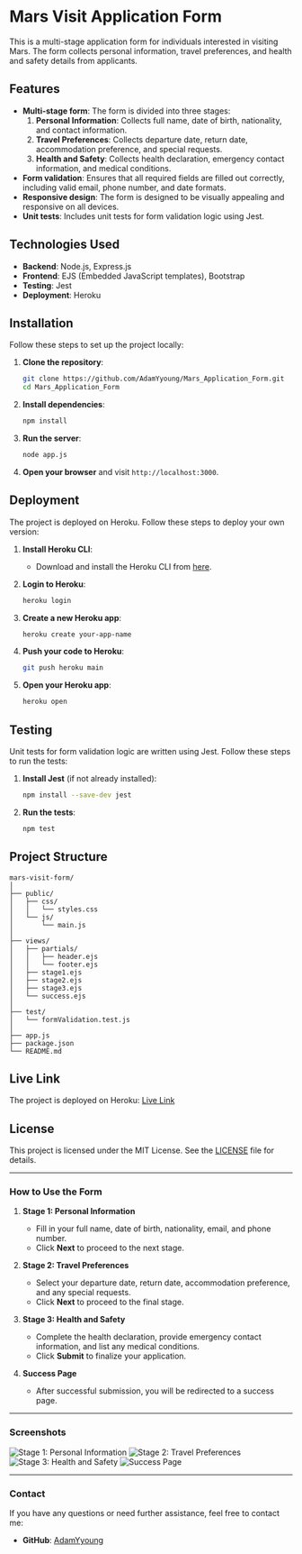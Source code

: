 # Mars Visit Application Form

This is a multi-stage application form for individuals interested in visiting Mars. The form collects personal information, travel preferences, and health and safety details from applicants.

## Features

- **Multi-stage form**: The form is divided into three stages:
  1. **Personal Information**: Collects full name, date of birth, nationality, and contact information.
  2. **Travel Preferences**: Collects departure date, return date, accommodation preference, and special requests.
  3. **Health and Safety**: Collects health declaration, emergency contact information, and medical conditions.
- **Form validation**: Ensures that all required fields are filled out correctly, including valid email, phone number, and date formats.
- **Responsive design**: The form is designed to be visually appealing and responsive on all devices.
- **Unit tests**: Includes unit tests for form validation logic using Jest.

## Technologies Used

- **Backend**: Node.js, Express.js
- **Frontend**: EJS (Embedded JavaScript templates), Bootstrap
- **Testing**: Jest
- **Deployment**: Heroku

## Installation

Follow these steps to set up the project locally:

1. **Clone the repository**:
   ```bash
   git clone https://github.com/AdamYyoung/Mars_Application_Form.git
   cd Mars_Application_Form
   ```

2. **Install dependencies**:
   ```bash
   npm install
   ```

3. **Run the server**:
   ```bash
   node app.js
   ```

4. **Open your browser** and visit `http://localhost:3000`.

## Deployment

The project is deployed on Heroku. Follow these steps to deploy your own version:

1. **Install Heroku CLI**:
   - Download and install the Heroku CLI from [here](https://devcenter.heroku.com/articles/heroku-cli).

2. **Login to Heroku**:
   ```bash
   heroku login
   ```

3. **Create a new Heroku app**:
   ```bash
   heroku create your-app-name
   ```

4. **Push your code to Heroku**:
   ```bash
   git push heroku main
   ```

5. **Open your Heroku app**:
   ```bash
   heroku open
   ```

## Testing

Unit tests for form validation logic are written using Jest. Follow these steps to run the tests:

1. **Install Jest** (if not already installed):
   ```bash
   npm install --save-dev jest
   ```

2. **Run the tests**:
   ```bash
   npm test
   ```

## Project Structure

```
mars-visit-form/
│
├── public/
│   ├── css/
│   │   └── styles.css
│   └── js/
│       └── main.js
│
├── views/
│   ├── partials/
│   │   ├── header.ejs
│   │   └── footer.ejs
│   ├── stage1.ejs
│   ├── stage2.ejs
│   ├── stage3.ejs
│   └── success.ejs
│
├── test/
│   └── formValidation.test.js
│
├── app.js
├── package.json
└── README.md
```

## Live Link

The project is deployed on Heroku: [Live Link](https://Mars_Application_Form.herokuapp.com)


## License

This project is licensed under the MIT License. See the [LICENSE](LICENSE) file for details.

---

### **How to Use the Form**

1. **Stage 1: Personal Information**
   - Fill in your full name, date of birth, nationality, email, and phone number.
   - Click **Next** to proceed to the next stage.

2. **Stage 2: Travel Preferences**
   - Select your departure date, return date, accommodation preference, and any special requests.
   - Click **Next** to proceed to the final stage.

3. **Stage 3: Health and Safety**
   - Complete the health declaration, provide emergency contact information, and list any medical conditions.
   - Click **Submit** to finalize your application.

4. **Success Page**
   - After successful submission, you will be redirected to a success page.

---

### **Screenshots**

![Stage 1: Personal Information](screenshots/stage1.png)
![Stage 2: Travel Preferences](screenshots/stage2.png)
![Stage 3: Health and Safety](screenshots/stage3.png)
![Success Page](screenshots/success.png)

---

### **Contact**

If you have any questions or need further assistance, feel free to contact me:

- **GitHub**: [AdamYyoung](https://github.com/AdamYyoung)
